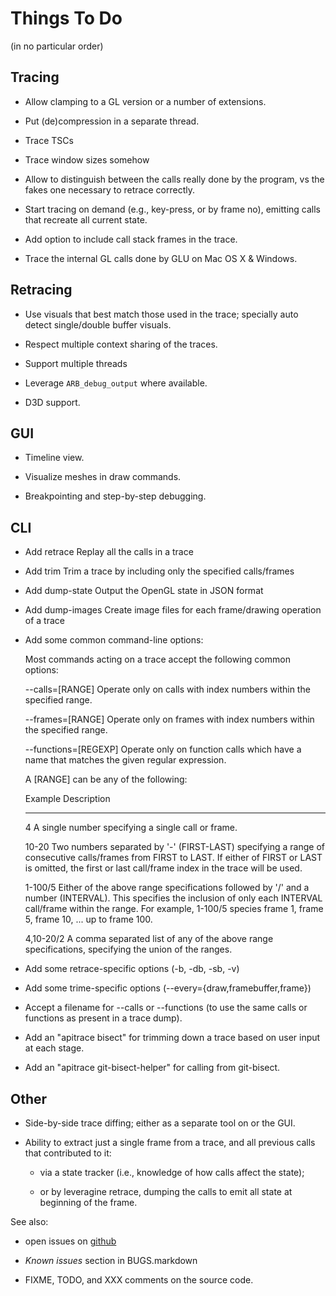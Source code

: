 Things To Do
============

(in no particular order)


Tracing
-------

* Allow clamping to a GL version or a number of extensions.

* Put (de)compression in a separate thread.

* Trace TSCs

* Trace window sizes somehow

* Allow to distinguish between the calls really done by the program, vs the
  fakes one necessary to retrace correctly.

* Start tracing on demand (e.g., key-press, or by frame no), emitting calls
  that recreate all current state.

* Add option to include call stack frames in the trace.

* Trace the internal GL calls done by GLU on Mac OS X & Windows.


Retracing
---------

* Use visuals that best match those used in the trace; specially auto
  detect single/double buffer visuals.

* Respect multiple context sharing of the traces.

* Support multiple threads

* Leverage `ARB_debug_output` where available.

* D3D support.


GUI
---

* Timeline view.

* Visualize meshes in draw commands.

* Breakpointing and step-by-step debugging.


CLI
---

* Add retrace     Replay all the calls in a trace
* Add trim        Trim a trace by including only the specified calls/frames
* Add dump-state  Output the OpenGL state in JSON format
* Add dump-images Create image files for each frame/drawing operation of a trace

* Add some common command-line options:

  Most commands acting on a trace accept the following common options:

   --calls=[RANGE]       Operate only on calls with index numbers within
			 the specified range.

   --frames=[RANGE]      Operate only on frames with index numbers within
			 the specified range.

   --functions=[REGEXP]  Operate only on function calls which have a
			 name that matches the given regular expression.

   A [RANGE] can be any of the following:

     Example    Description        
     -------    -----------        
     4          A single number specifying a single call or frame.

     10-20      Two numbers separated by '-' (FIRST-LAST) specifying a
		range of consecutive calls/frames from FIRST to LAST. If
		either of FIRST or LAST is omitted, the first or last
		call/frame index in the trace will be used.

     1-100/5    Either of the above range specifications followed by '/'
		and a number (INTERVAL). This specifies the inclusion of
		only each INTERVAL call/frame within the range. For
		example, 1-100/5 species frame 1, frame 5, frame 10,
		... up to frame 100.

     4,10-20/2  A comma separated list of any of the above range
		specifications, specifying the union of the ranges.

* Add some retrace-specific options (-b, -db, -sb, -v)

* Add some trime-specific options (--every={draw,framebuffer,frame})

* Accept a filename for --calls or --functions (to use the same calls
  or functions as present in a trace dump).

* Add an "apitrace bisect" for trimming down a trace based on user
  input at each stage.

* Add an "apitrace git-bisect-helper" for calling from git-bisect.


Other
-----

* Side-by-side trace diffing; either as a separate tool on or the GUI.

* Ability to extract just a single frame from a trace, and all previous calls
  that contributed to it:

  * via a state tracker (i.e., knowledge of how calls affect the state);

  * or by leveragine retrace, dumping the calls to emit all state at beginning
    of the frame.


See also:

* open issues on [github](https://github.com/apitrace/apitrace/issues)

* _Known issues_ section in BUGS.markdown

* FIXME, TODO, and XXX comments on the source code.
